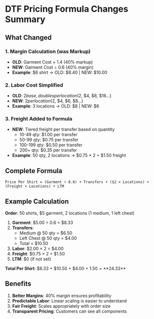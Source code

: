 # DTF Pricing Formula Changes Summary

## What Changed

### 1. Margin Calculation (was Markup)
- **OLD**: Garment Cost × 1.4 (40% markup)
- **NEW**: Garment Cost ÷ 0.6 (40% margin)
- **Example**: $6 shirt → OLD: $8.40 | NEW: $10.00

### 2. Labor Cost Simplified
- **OLD**: $2 base, doubles per location ($2, $4, $8, $16...)
- **NEW**: $2 per location ($2, $4, $6, $8...)
- **Example**: 3 locations → OLD: $8 | NEW: $6

### 3. Freight Added to Formula
- **NEW**: Tiered freight per transfer based on quantity
  - 10-49 qty: $1.00 per transfer
  - 50-99 qty: $0.75 per transfer
  - 100-199 qty: $0.50 per transfer
  - 200+ qty: $0.35 per transfer
- **Example**: 50 qty, 2 locations → $0.75 × 2 = $1.50 freight

## Complete Formula

```
Price Per Shirt = (Garment ÷ 0.6) + Transfers + ($2 × Locations) + (Freight × Locations) + LTM
```

## Example Calculation

**Order**: 50 shirts, $5 garment, 2 locations (1 medium, 1 left chest)

1. **Garment**: $5.00 ÷ 0.6 = $8.33
2. **Transfers**: 
   - Medium @ 50 qty = $6.50
   - Left Chest @ 50 qty = $4.00
   - Total = $10.50
3. **Labor**: $2.00 × 2 = $4.00
4. **Freight**: $0.75 × 2 = $1.50
5. **LTM**: $0 (if not set)

**Total Per Shirt**: $8.33 + $10.50 + $4.00 + $1.50 = **$24.33**

## Benefits

1. **Better Margins**: 40% margin ensures profitability
2. **Predictable Labor**: Linear scaling is easier to understand
3. **Fair Freight**: Scales appropriately with order size
4. **Transparent Pricing**: Customers can see all components